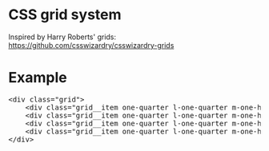 # CSS grid system
Inspired by Harry Roberts' grids: https://github.com/csswizardry/csswizardry-grids

# Example
<pre>
&lt;div class="grid"&gt;
    &lt;div class="grid__item one-quarter l-one-quarter m-one-half s-full"&gt;&lt;/div&gt;
    &lt;div class="grid__item one-quarter l-one-quarter m-one-half s-full"&gt;&lt;/div&gt;
    &lt;div class="grid__item one-quarter l-one-quarter m-one-half s-full"&gt;&lt;/div&gt;
    &lt;div class="grid__item one-quarter l-one-quarter m-one-half s-full"&gt;&lt;/div&gt;
&lt;/div&gt;
</pre>
